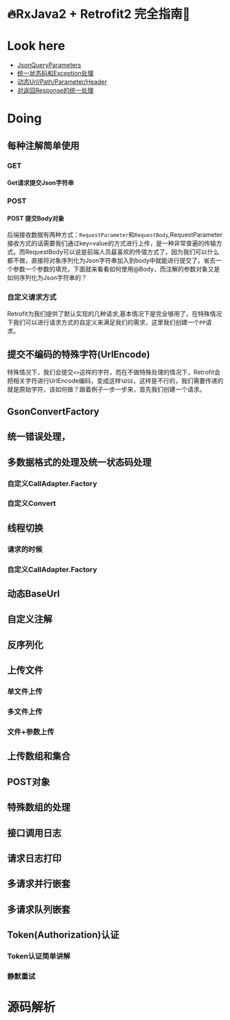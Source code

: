 # 🔥RxJava2 + Retrofit2 完全指南🌰


# Look here
- [JsonQueryParameters](wiki/JsonQueryParameters.md)
- [统一状态码和Exception处理](wiki/统一状态码和Exception处理.md)
- [动态Url/Path/Parameter/Header](wiki/DynamicBaseUrl.md)
- [对返回Response的统一处理](wiki/对返回Response的统一处理.md)

# Doing

## 每种注解简单使用
### GET
#### Get请求提交Json字符串
### POST
#### POST 提交Body对象
后端接收数据有两种方式：`RequestParameter`和`RequestBody`,RequestParameter接收方式的话需要我们通过key=value的方式进行上传，是一种非常普遍的传输方式。而RequestBody可以说是前端人员最喜欢的传值方式了，因为我们可以什么都不做，直接将对象序列化为Json字符串加入到body中就能进行提交了，省去一个参数一个参数的填充，下面就来看看如何使用@Body，而注解的参数对象又是如何序列化为Json字符串的？
### 自定义请求方式
Retrofit为我们提供了默认实现的几种请求,基本情况下是完全够用了，在特殊情况下我们可以进行请求方式的自定义来满足我们的需求，这里我们创建一个`PP`请求。
## 提交不编码的特殊字符(UrlEncode)
特殊情况下，我们会提交`<>`这样的字符，而在不做特殊处理的情况下，Retrofit会把相关字符进行UrlEncode编码，变成这样`%DSE`，这样是不行的，我们需要传递的就是原始字符，该如何做？跟着例子一步一步来，首先我们创建一个请求。



## GsonConvertFactory
## 统一错误处理，
## 多数据格式的处理及统一状态码处理
### 自定义CallAdapter.Factory
### 自定义Convert
## 线程切换
### 请求的时候
### 自定义CallAdapter.Factory
## 动态BaseUrl
## 自定义注解
## 反序列化
## 上传文件
### 单文件上传
### 多文件上传
### 文件+参数上传
## 上传数组和集合
## POST对象
## 特殊数组的处理
## 接口调用日志
## 请求日志打印
## 多请求并行嵌套
## 多请求队列嵌套
## Token(Authorization)认证
### Token认证简单讲解
### 静默重试

# 源码解析
